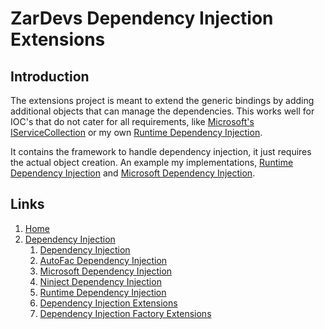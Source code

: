 # ZarDevs Dependency Injection Extensions

## Introduction

The extensions project is meant to extend the generic bindings by adding additional objects that can manage the dependencies. This works well for IOC's that do not cater for all requirements, like [Microsoft's IServiceCollection](https://docs.microsoft.com/en-us/dotnet/api/microsoft.extensions.dependencyinjection.iservicecollection?view=dotnet-plat-ext-5.0) or my own [Runtime Dependency Injection](../ZarDevs.DependencyInjection.RuntimeFactory/README.md).

It contains the framework to handle dependency injection, it just requires the actual object creation. An example my implementations, [Runtime Dependency Injection](../ZarDevs.DependencyInjection.RuntimeFactory/) and [Microsoft Dependency Injection](../ZarDevs.DependencyInjection.Microsoft/).

## Links

1. [Home](../../../README.md)
1. [Dependency Injection](../../README.md)
    1. [Dependency Injection](../ZarDevs.DependencyInjection/README.md)
    1. [AutoFac Dependency Injection](../ZarDevs.DependencyInjection.AutoFac/README.md)
    1. [Microsoft Dependency Injection](../ZarDevs.DependencyInjection.Microsoft/README.md)
    1. [Ninject Dependency Injection](../ZarDevs.DependencyInjection.Ninject/README.md)
    1. [Runtime Dependency Injection](../ZarDevs.DependencyInjection.RuntimeFactory/README.md)
    1. [Dependency Injection Extensions](../ZarDevs.DependencyInjection.Extensions/README.md)
    1. [Dependency Injection Factory Extensions](../ZarDevs.DependencyInjection.Extensions.Factory/README.md)
